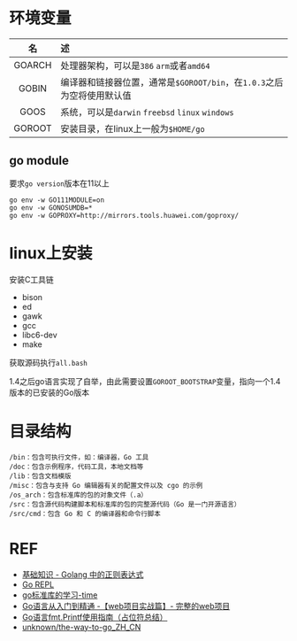 # 环境变量

名 | 述
:-: | :-
GOARCH | 处理器架构，可以是`386` `arm`或者`amd64`
GOBIN | 编译器和链接器位置，通常是`$GOROOT/bin`，在`1.0.3`之后为空将使用默认值
GOOS | 系统，可以是`darwin` `freebsd` `linux` `windows`
GOROOT | 安装目录，在linux上一般为`$HOME/go`

## go module

要求`go version`版本在11以上

```
go env -w GO111MODULE=on
go env -w GONOSUMDB=*
go env -w GOPROXY=http://mirrors.tools.huawei.com/goproxy/
```

# linux上安装

安装C工具链

- bison
- ed
- gawk
- gcc
- libc6-dev
- make

获取源码执行`all.bash`

1.4之后go语言实现了自举，由此需要设置`GOROOT_BOOTSTRAP`变量，指向一个1.4版本的已安装的Go版本

# 目录结构

    /bin：包含可执行文件，如：编译器，Go 工具
    /doc：包含示例程序，代码工具，本地文档等
    /lib：包含文档模版
    /misc：包含与支持 Go 编辑器有关的配置文件以及 cgo 的示例
    /os_arch：包含标准库的包的对象文件（.a）
    /src：包含源代码构建脚本和标准库的包的完整源代码（Go 是一门开源语言）
    /src/cmd：包含 Go 和 C 的编译器和命令行脚本

# REF

- [基础知识 - Golang 中的正则表达式](https://www.cnblogs.com/golove/p/3269099.html)
- [Go REPL](https://github.com/sbinet/igo)
- [go标准库的学习-time](https://www.cnblogs.com/wanghui-garcia/p/10341865.html)
- [Go语言从入门到精通 -【web项目实战篇】- 完整的web项目](https://www.cnblogs.com/Survivalist/articles/10596106.html)
- [Go语言fmt.Printf使用指南（占位符总结）](https://www.cnblogs.com/forever521Lee/p/10700549.html)
- [unknown/the-way-to-go_ZH_CN](https://github.com/unknwon/the-way-to-go_ZH_CN)
